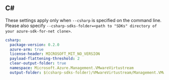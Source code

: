 ## C#

These settings apply only when `--csharp` is specified on the command line.
Please also specify `--csharp-sdks-folder=<path to "SDKs" directory of your azure-sdk-for-net clone>`.

```yaml $(csharp)
csharp:
  package-version: 0.2.0
  azure-arm: true
  license-header: MICROSOFT_MIT_NO_VERSION
  payload-flattening-threshold: 2
  clear-output-folder: true
  namespace: Microsoft.Azure.Management.VMwareVirtustream
  output-folder: $(csharp-sdks-folder)/VMwareVirtustream/Management.VMwareVirtustream/Generated
```